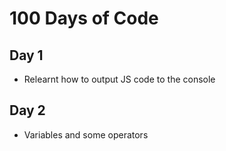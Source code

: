# 100 Days of Code

## Day 1

+ Relearnt how to output JS code to the console

## Day 2

+ Variables and some operators